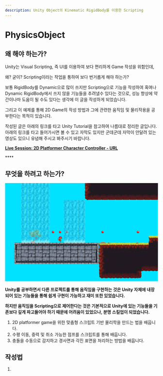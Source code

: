 ```yaml
---
description: Unity Object의 Kinematic RigidBody를 이용한 Scripting
---
```


# PhysicsObject

## 왜 해야 하는가?

Unity는 Visual Scripting, 즉 UI를 이용하여 보다 편리하게 Game 작성을 위함인데,

왜? 굳이? Scripting이라는 작업을 통하여 보다 번거롭게 해야 하는가?

보통 RigidBody를 Dynamic으로 많이 쓰지만 Scripting으로 기능을 작성하여 혹여나                                    Dynamic RigidBody에서 쓰지 않을 기능들을 추려낼수 있다는 것으로, 성능 향상에 약간이나마 도움이        될 수도 있다는 생각에 이 글을 작성하게 되었습니다.

그리고 이 예제를 통해 2D Game의 작성 방법과 그에 관련한 움직임 및 물리작용을 공부한다는 목적이       있습니다.

작성된 글은 아래의 링크를 타고 Unity Tutorial을 참고하여 나름대로 정리한 글입니다.                                         아래의 링크를 타고 들어가시면 볼 수 있고 자막도 있지만 군데군데 자막이 안달려 있는 영상도 있으니       유념해 주시고 봐주시기 바랍니다.

[ **Live Session: 2D Platformer Character Controller - URL**](https://learn.unity.com/tutorial/live-session-2d-platformer-character-controller#)

\*\*\*\*



## **무엇을 하려고 하는가?**

![Scripting&#xC744; &#xD1B5;&#xD55C; &#xC6C0;&#xC9C1;&#xC784; &#xC81C;&#xC5B4;](../../.gitbook/assets/gif.gif)

 **Unity를 공부하면서 다른 프로젝트를 통해 움직임을 구현하는 것은 Unity 자체에 내장되어 있는 기능들을 통해 쉽게 구현이 가능하고 재미 또한 있었습니다.**

**하지만 움직임을 Scripting으로 제어한다는 것은 기본적으로 Unity에 있는 기능들을 기존보다 깊게             파고들어야 하기 때문에 어려움이 있었으나, 분명 스킬업이 되었습니다.**

1. 2D platformer game을 위한 맞춤형 스크립트 기반 물리학을 만드는 법을 배웁니다.
2. 수평 이동, 중력 및 취소 가능한 점프를 스크립트를 통해 배웁니다.
3. 충돌을 수동으로 감지하고 경사면과 각진 표면을 처리하는 방법을 배웁니다.



## 작성법



1. 


